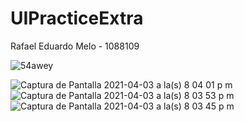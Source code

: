 # UIPracticeExtra

Rafael Eduardo Melo - 1088109

![54awey](https://user-images.githubusercontent.com/49174284/113494895-cc754f00-94ba-11eb-850c-855c271c6235.gif)

![Captura de Pantalla 2021-04-03 a la(s) 8 04 01 p  m](https://user-images.githubusercontent.com/49174284/113494613-d21d6580-94b7-11eb-8b9f-9e129cd5b982.png) ![Captura de Pantalla 2021-04-03 a la(s) 8 03 53 p  m](https://user-images.githubusercontent.com/49174284/113494614-d2b5fc00-94b7-11eb-84c1-e55c8857ffe7.png) ![Captura de Pantalla 2021-04-03 a la(s) 8 03 45 p  m](https://user-images.githubusercontent.com/49174284/113494615-d2b5fc00-94b7-11eb-83ff-a422a68e5e0e.png)




